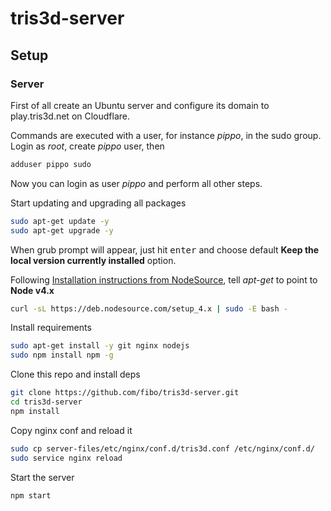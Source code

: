 # tris3d-server

## Setup

### Server

First of all create an Ubuntu server and configure its domain to play.tris3d.net on Cloudflare.

Commands are executed with a user, for instance *pippo*, in the sudo group.
Login as *root*, create *pippo* user, then

```bash
adduser pippo sudo
```

Now you can login as user *pippo* and perform all other steps.

Start updating and upgrading all packages

```bash
sudo apt-get update -y
sudo apt-get upgrade -y
```

When grub prompt will appear, just hit <kbd>enter</kbd> and choose default **Keep the local version currently installed** option.

Following [Installation instructions from NodeSource](https://github.com/nodesource/distributions#debinstall), tell *apt-get* to point to **Node v4.x**

```bash
curl -sL https://deb.nodesource.com/setup_4.x | sudo -E bash -
```

Install requirements

```bash
sudo apt-get install -y git nginx nodejs
sudo npm install npm -g
```

Clone this repo and install deps

```bash
git clone https://github.com/fibo/tris3d-server.git
cd tris3d-server
npm install
```

Copy nginx conf and reload it

```bash
sudo cp server-files/etc/nginx/conf.d/tris3d.conf /etc/nginx/conf.d/
sudo service nginx reload
```

Start the server

```bash
npm start
```

